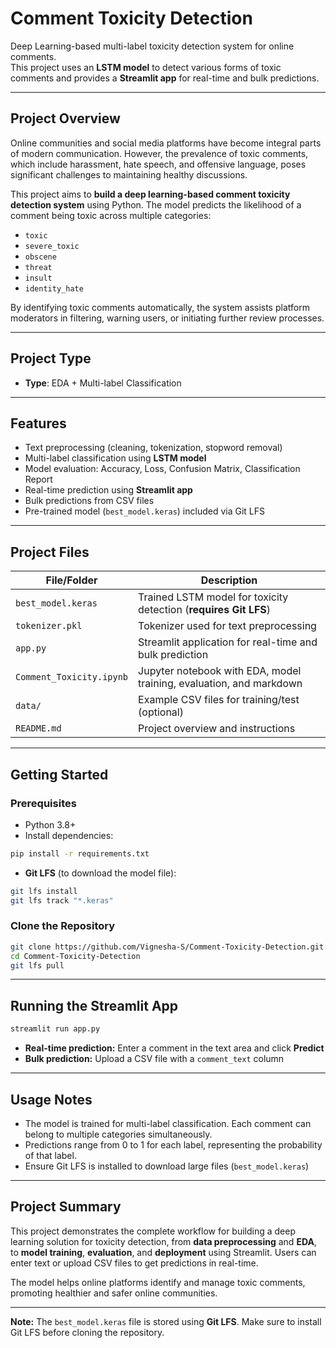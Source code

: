 # Comment Toxicity Detection

Deep Learning-based multi-label toxicity detection system for online comments.  
This project uses an **LSTM model** to detect various forms of toxic comments and provides a **Streamlit app** for real-time and bulk predictions.

---

## Project Overview

Online communities and social media platforms have become integral parts of modern communication. However, the prevalence of toxic comments, which include harassment, hate speech, and offensive language, poses significant challenges to maintaining healthy discussions.  

This project aims to **build a deep learning-based comment toxicity detection system** using Python. The model predicts the likelihood of a comment being toxic across multiple categories:  

- `toxic`  
- `severe_toxic`  
- `obscene`  
- `threat`  
- `insult`  
- `identity_hate`  

By identifying toxic comments automatically, the system assists platform moderators in filtering, warning users, or initiating further review processes.

---

## Project Type

- **Type**: EDA + Multi-label Classification  

---

## Features

- Text preprocessing (cleaning, tokenization, stopword removal)  
- Multi-label classification using **LSTM model**  
- Model evaluation: Accuracy, Loss, Confusion Matrix, Classification Report  
- Real-time prediction using **Streamlit app**  
- Bulk predictions from CSV files  
- Pre-trained model (`best_model.keras`) included via Git LFS  

---

## Project Files

| File/Folder | Description |
|-------------|-------------|
| `best_model.keras` | Trained LSTM model for toxicity detection (**requires Git LFS**) |
| `tokenizer.pkl` | Tokenizer used for text preprocessing |
| `app.py` | Streamlit application for real-time and bulk prediction |
| `Comment_Toxicity.ipynb` | Jupyter notebook with EDA, model training, evaluation, and markdown |
| `data/` | Example CSV files for training/test (optional) |
| `README.md` | Project overview and instructions |

---

## Getting Started

### Prerequisites

- Python 3.8+  
- Install dependencies:  
```bash
pip install -r requirements.txt
````

* **Git LFS** (to download the model file):

```bash
git lfs install
git lfs track "*.keras"
```

### Clone the Repository

```bash
git clone https://github.com/Vignesha-S/Comment-Toxicity-Detection.git
cd Comment-Toxicity-Detection
git lfs pull
```

---

## Running the Streamlit App

```bash
streamlit run app.py
```

* **Real-time prediction:** Enter a comment in the text area and click **Predict**
* **Bulk prediction:** Upload a CSV file with a `comment_text` column

---

## Usage Notes

* The model is trained for multi-label classification. Each comment can belong to multiple categories simultaneously.
* Predictions range from 0 to 1 for each label, representing the probability of that label.
* Ensure Git LFS is installed to download large files (`best_model.keras`)

---

## Project Summary

This project demonstrates the complete workflow for building a deep learning solution for toxicity detection, from **data preprocessing** and **EDA**, to **model training**, **evaluation**, and **deployment** using Streamlit. Users can enter text or upload CSV files to get predictions in real-time.

The model helps online platforms identify and manage toxic comments, promoting healthier and safer online communities.

---


**Note:** The `best_model.keras` file is stored using **Git LFS**. Make sure to install Git LFS before cloning the repository.

